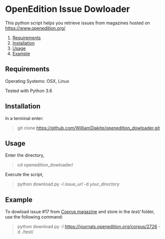 # OpenEdition Issue Dowloader


This python script helps you retrieve issues from magazines hosted on https://www.openedition.org/


1. [Requirements](#requirements)
2. [Installation](#installation)
3. [Usage](#usage)
4. [Example](#example)


## Requirements

Operating Systems: OSX, Linux

Tested with Python 3.6


## Installation

In a terminal enter:
>git clone https://github.com/WilliamDiakite/openedition_dowloader.git

## Usage

Enter the directory,
>cd openedition_dowloader/

Execute the script,
>python download.py -l *issue_url* -d *your_directory*

## Example

To dowload issue #17 from [Coprus magazine](https://journals.openedition.org/corpus/) and store in the *test/* folder, use the following command:

>python download.py -l https://journals.openedition.org/corpus/2726 -d ./test/
